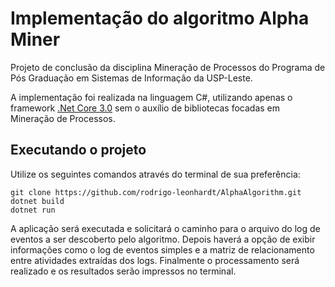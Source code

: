 ﻿# Implementação do algoritmo Alpha Miner

Projeto de conclusão da disciplina Mineração de Processos do Programa de Pós Graduação em Sistemas de Informação da USP-Leste.

A implementação foi realizada na linguagem C#, utilizando apenas o framework [.Net Core 3.0](https://docs.microsoft.com/pt-br/dotnet/core/install/ ".Net Core 3.0") sem o auxílio de bibliotecas focadas em Mineração de Processos.


## Executando o projeto

Utilize os seguintes comandos através do terminal de sua preferência:

    git clone https://github.com/rodrigo-leonhardt/AlphaAlgorithm.git
    dotnet build
	dotnet run

A aplicação será executada e solicitará o caminho para o arquivo do log de eventos a ser descoberto pelo algoritmo.
Depois haverá a opção de exibir informações como o log de eventos simples e a matriz de relacionamento entre atividades extraídas dos logs.
Finalmente o processamento será realizado e os resultados serão impressos no terminal.